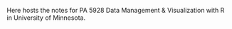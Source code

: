 Here hosts the notes for PA 5928 Data Management & Visualization with R in University of Minnesota.
